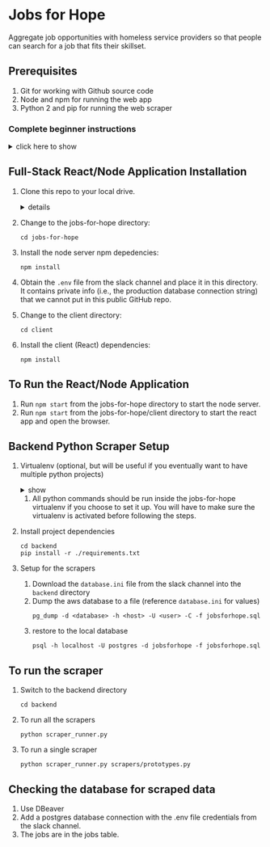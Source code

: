# Jobs for Hope

Aggregate job opportunities with homeless service providers so that people can search for a job that fits their skillset.

## Prerequisites

1.  Git for working with Github source code
2.  Node and npm for running the web app
3.  Python 2 and pip for running the web scraper

### Complete beginner instructions

<details><summary>click here to show</summary><p>

#### Windows

<details><summary>show</summary><p>

1.  Install chocolatey (https://chocolatey.org/install)
    1.  Install chocolatey gui (optional)
        ```
        choco install chocolateygui -y
        ```
1.  Install git, chromium, chromedriver, vscode, python2, dbeaver, nodejs
    ```
    choco install git chromium chromedriver vscode python2 dbeaver nodejs -y
    ```
1.  Install postgresql and set postgres user password
    ```
    choco install postgresql --params '/Password:password' --params-global -y
    ```

</p></details>

#### Windows 10

<details><summary>show</summary><p>

1.  Enable Windows Subsystem for Linux (reference: https://docs.microsoft.com/en-us/windows/wsl/install-win10 https://lifehacker.com/how-to-get-started-with-the-windows-sybsystem-for-linux-1828952698)
    1.  In the search bar, type "turn windows features on or off" and choose the correct item
    1.  Scroll down and check the box for Windows Subsystem for Linux
    1.  Windows will restart to complete the installation
1.  Install Ubuntu Linux
    1.  Open the Microsoft Store and search for "Run Linux on Windows"
    1.  Install and launch Ubuntu
    1.  Set up a new linux user account when running for the first time
    1.  Update and upgrade all packages
        1.  In a terminal, run (you will need to type in your user password when running sudo)
            ```
            sudo apt update && sudo apt upgrade -y
            ```
1.  Install ChomeDriver
    1.  Install chocolatey (https://chocolatey.org/install)
    1.  Install ChomeDriver
        ```
        choco install chromedriver -y
        ```
    1.  Add a file `chromedriver` to the project directory with this content
        ```
        #!/bin/sh
        chromedriver.exe "$@"
        ```
1.  Continue to Linux instructions
    </p></details>

#### Linux

<details><summary>show</summary><p>

1.  Install Homebrew on Linux (reference: https://docs.brew.sh/Homebrew-on-Linux)
    1.  Open a Linux terminal
    1.  Install dependencies
        - Debian-based (Ubuntu)
          ```
          sudo apt install build-essential curl file git
          ```
        - Fedora-based
          ```
          sudo yum groupinstall 'Development Tools' && sudo yum install curl file git
          ```
    1.  Install homebrew
        ```
        sh -c "$(curl -fsSL https://raw.githubusercontent.com/Linuxbrew/install/master/install.sh)"
        ```
1.  Install packages
    `brew install python@2 postgresql sudo apt install chromium-chromedriver -y`
    </p></details>

#### macOS

<details><summary>show</summary><p>

1.  Install homebrew (https://brew.sh/)
1.  Install packages
    `brew install git python@2 postgresql brew cask install chromedriver`
    </p></details>

#### Common Tools for all OSes

<details><summary>show</summary><p>

1.  Install Visual Studios Code (https://code.visualstudio.com/)
    1.  Install Prettier - Code formatter extension
1.  Install DBeaver (https://dbeaver.io/), Community Edition
1.  Install nvm, node, and npm (reference: https://gist.github.com/d2s/372b5943bce17b964a79)
    1.  Install nvm
        ```
        curl -o- https://raw.githubusercontent.com/creationix/nvm/v0.33.11/install.sh | bash
        ```
    1.  Install the latest LTS Node.js (https://nodejs.org/en/)
        ```
        nvm install v10.15.3
        ```
1.  Download and install Chrome (https://www.google.com/chrome/)
1.  Setup Postgresql (reference: https://github.com/michaeltreat/Windows-Subsystem-For-Linux-Setup-Guide/blob/master/readmes/installs/PostgreSQL.md)

    1.  Start the postgres service
        1.  Start a terminal app
            1.  linux (and WSL)
                1.  Start the service
                    ```
                    sudo service postgresql start
                    ```
                1.  Setup the postgres user (linux)
                    1.  Start a terminal app
                    1.  Set the password
                        ```
                        sudo passwd postgres
                        ```
                    1.  Type in the password and confirmation
                    1.  Close the terminal
                1.  Connect to postgres
                    1.  Start a terminal app
                    1.  Switch to the postgres user and start the psql prompt
                        ```
                        sudo -u postgres psql
                        ```
                    1.  If the above doesn't work, do this instead
                        ```
                        su - postgres
                        psql
                        ```
                1.  Troubleshooting postgres on WSL (reference: https://github.com/Microsoft/WSL/issues/3863)
                    1.  Append this at the end of `/etc/postgresql/10/main/postgresql.conf`
                        ```
                        data_sync_retry = true
                        ```
            1.  macOS
                1.  Start the service
                    ```
                    brew services start postgresql
                    ```
                1.  Connect to postgres
                    1.  Start a terminal app
                    1.  enter the psql prompt
                        ```
                        psql postgres
                        ```
    1.  Create the database (reference: https://www.techrepublic.com/blog/diy-it-guy/diy-a-postgresql-database-server-setup-anyone-can-handle/)

        1.  Start the psql prompt
        1.  Issue the command
            ```
            create database jobsforhope;
            ```
        1.  Create the user
            1. Start the psql prompt
            1. Issue the command
               ```
               create user jobsforhope;
               ```
            1. Check that the user was created
               ```
               \du
               ```
        1.  Grant user privilege 1. Start the psql prompt 1. Issue the command
            `grant all privileges on database jobsforhope to jobsforhope;`

</p></details>

</p></details>

## Full-Stack React/Node Application Installation

1. Clone this repo to your local drive.

   <details><summary>details</summary><p>

   1. Start a terminal app, such as Ubuntu for Windows Subsystem for Linux
   1. Create a src directory in the user's home directory and go in it
      ```
      cd && mkdir src && cd src
      ```
   1. Clone the repository
      ```
      git clone https://github.com/hackforla/jobs-for-hope
      ```

    </p></details>

1. Change to the jobs-for-hope directory:
   ```
   cd jobs-for-hope
   ```
1. Install the node server npm depedencies:
   ```
   npm install
   ```
1. Obtain the `.env` file from the slack channel and place it in this directory. It contains private info (i.e., the production database connection string) that we cannot put in this public GitHub repo.
1. Change to the client directory:
   ```
   cd client
   ```
1. Install the client (React) dependencies:
   ```
   npm install
   ```

## To Run the React/Node Application

1.  Run `npm start` from the jobs-for-hope directory to start the node server.
1.  Run `npm start` from the jobs-for-hope/client directory to start the react app and open the browser.

## Backend Python Scraper Setup

1.  Virtualenv (optional, but will be useful if you eventually want to have multiple python projects)

    <details><summary>show</summary><p>

    1.  Set up virtualenv

        1.  Install virtualenv using pip
            ```
            pip install virtualenv virtualenvwrapper
            ```
        1.  cd into project directory
            ```
            cd jobs-for-hope/backend
            ```
        1.  create the virtualenv

            ```
            virtualenv venv
            ```

            <details><summary>Alternative for systems where python 2.7 is not the default</summary><p>

            1.  Specify the python location when creating the virtualenv

                ```
                virtualenv -p /usr/local/bin/path/to/python2.7 venv # use this if the system default is python3
                ```

            </p></details>

        <details><summary>alternative setup using virtualenvwrapper</summary><p>

        1.  Install virtualenv using pip
            ```
            pip install virtualenv virtualenvwrapper
            ```
        1.  Create directory to hold virtual environments
            ```
            mkdir $HOME/.virtualenvs
            ```
        1.  Find out where virtualenvwrapper.sh is located for next step
            ```
            which virtualenvwrapper.sh
            ```
        1.  Make `.bash_profile` call `.bashrc` (reference:http://www.joshstaiger.org/archives/2005/07/bash_profile_vs.html)
            1.  Add this to `.bash_profile`
                ```
                if [ -f ~/.bashrc ]; then
                  source ~/.bashrc
                fi
                ```
        1.  Add to `.bashrc`
            ```
            export WORKON_HOME=$HOME/.virtualenvs
            export PATH="/path/to/virtualenvwrapper:$PATH"
            source virtualenvwrapper.sh
            ```
        1.  Start a new terminal session or call `.bashrc`
            ```
            source ~/.bashrc        # activate virtualenvwrapper.sh, just for the first time
            ```
        1.  Create the virtualenv

            ```
            mkvirtualenv jobs-for-hope
            ```

            <details><summary>Alternative for systems where python 2.7 is not the default</summary><p>

            1.  Specify the python location when creating the virtualenv
                `mkvirtualenv -p /usr/local/bin/path/to/python2.7 jobs-for-hope # use this if the system default is python3`
            </p></details>

        </p></details>

    1.  Activate the virtualenv

        ```
        source venv/bin/activate
        ```

        <details><summary>for virtualenvwrapper</summary><p>

        ```
        workon  // list the existing virtual environments, blank if none is created
        workon jobs-for-hope  // activate virtual environment, not needed when first creating the virtualenv
        ```

        </p></details>

    1.  Do work and run python within the virtualenv
    1.  Deactivate the virtualenv

        ```
        deactivate // switch back to system python
        ```

    </p></details>

    1.  All python commands should be run inside the jobs-for-hope virtualenv if you choose to set it up. You will have to make sure the virtualenv is activated before following the steps.

1.  Install project dependencies
    ```
    cd backend
    pip install -r ./requirements.txt
    ```
1.  Setup for the scrapers
    1.  Download the `database.ini` file from the slack channel into the `backend` directory
    1.  Dump the aws database to a file (reference `database.ini` for values)
        ```
        pg_dump -d <database> -h <host> -U <user> -C -f jobsforhope.sql
        ```
    1.  restore to the local database
        ```
        psql -h localhost -U postgres -d jobsforhope -f jobsforhope.sql
        ```

## To run the scraper

1.  Switch to the backend directory
    ```
    cd backend
    ```
1.  To run all the scrapers
    ```
    python scraper_runner.py
    ```
1.  To run a single scraper
    ```
    python scraper_runner.py scrapers/prototypes.py
    ```

## Checking the database for scraped data

1.  Use DBeaver
1.  Add a postgres database connection with the .env file credentials from the slack channel.
1.  The jobs are in the jobs table.
